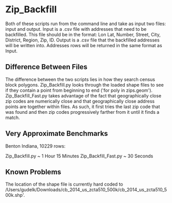# Zip_Backfill

Both of these scripts run from the command line and take as input two files: input and output. Input is a .csv file with addresses that need to be backfilled. This file should be in the format: Lon Lat, Number, Street, City, District, Region, Zip, ID. Output is a .csv file that the backfilled addresses will be written into. Addresses rows will be returned in the same format as Input.

## Difference Between Files

The difference between the two scripts lies in how they search census block polygons. Zip_Backfill.py looks through the loaded shape files to see if they contain a point from beginning to end ('for poly in zips.geom'). Zip_Backfill_Fast.py takes advantage of the fact that geographically close zip codes are numerically close and that geographically close address points are together within files. As such, it first tries the last zip code that was found and then zip codes progressively farther from it until it finds a match.

## Very Approximate Benchmarks

Benton Indiana, 10229 rows:

Zip_Backfill.py ~ 1 Hour 15 Minutes
Zip_Backfill_Fast.py ~ 30 Seconds

## Known Problems

The location of the shape file is currently hard coded to /Users/gudelk/Downloads/cb_2014_us_zcta510_500k/cb_2014_us_zcta510_500k.shp'.
